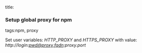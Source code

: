 title: 
### Setup global proxy for npm
tags:npm, proxy

Set user variables: *HTTP_PROXY* and *HTTPS_PROXY*
with value: *http://login:pwd@proxy.fqdn:proxy.port*
